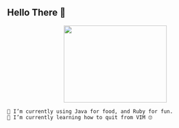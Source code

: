 ## Hello There 👋

<p align="center">
  <img src="https://media.giphy.com/media/13HBDT4QSTpveU/giphy.gif" width="240" height="180"/>
</p>

```
🔭 I’m currently using Java for food, and Ruby for fun.  
🌱 I’m currently learning how to quit from VIM 🙄
```

<!--
**akbarb24/akbarb24** is a ✨ _special_ ✨ repository because its `README.md` (this file) appears on your GitHub profile.

Here are some ideas to get you started:

- 🔭 I’m currently working on ...
- 🌱 I’m currently learning ...
- 👯 I’m looking to collaborate on ...
- 🤔 I’m looking for help with ...
- 💬 Ask me about ...
- 📫 How to reach me: ...
- 😄 Pronouns: ...
- ⚡ Fun fact: ...
-->
